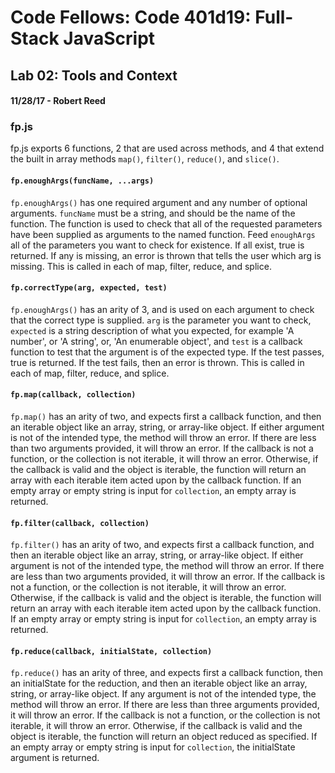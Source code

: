 # Code Fellows: Code 401d19: Full-Stack JavaScript
## Lab 02: Tools and Context
#### 11/28/17 - Robert Reed

### fp.js
fp.js exports 6 functions, 2 that are used across methods, and 4 that extend the built in array methods `map()`, `filter()`, `reduce()`, and `slice()`.

#### `fp.enoughArgs(funcName, ...args)`
`fp.enoughArgs()` has one required argument and any number of optional arguments. `funcName` must be a string, and should be the name of the function. The function is used to check that all of the requested parameters have been supplied as arguments to the named function. Feed `enoughArgs` all of the parameters you want to check for existence. If all exist, true is returned. If any is missing, an error is thrown that tells the user which arg is missing. This is called in each of map, filter, reduce, and splice.

#### `fp.correctType(arg, expected, test)`
`fp.enoughArgs()` has an arity of 3, and is used on each argument to check that the correct type is supplied. `arg` is the parameter you want to check, `expected` is a string description of what you expected, for example 'A number', or 'A string', or, 'An enumerable object', and `test` is a callback function to test that the argument is of the expected type. If the test passes, true is returned. If the test fails, then an error is thrown. This is called in each of map, filter, reduce, and splice. 

#### `fp.map(callback, collection)`
`fp.map()` has an arity of two, and expects first a callback function, and then an iterable object like an array, string, or array-like object. If either argument is not of the intended type, the method will throw an error. If there are less than two arguments provided, it will throw an error. If the callback is not a function, or the collection is not iterable, it will throw an error. Otherwise, if the callback is valid and the object is iterable, the function will return an array with each iterable item acted upon by the callback function. If an empty array or empty string is input for `collection`, an empty array is returned.

#### `fp.filter(callback, collection)`
`fp.filter()` has an arity of two, and expects first a callback function, and then an iterable object like an array, string, or array-like object. If either argument is not of the intended type, the method will throw an error. If there are less than two arguments provided, it will throw an error. If the callback is not a function, or the collection is not iterable, it will throw an error. Otherwise, if the callback is valid and the object is iterable, the function will return an array with each iterable item acted upon by the callback function. If an empty array or empty string is input for `collection`, an empty array is returned.

#### `fp.reduce(callback, initialState, collection)`
`fp.reduce()` has an arity of three, and expects first a callback function, then an initialState for the reduction, and then an iterable object like an array, string, or array-like object. If any argument is not of the intended type, the method will throw an error. If there are less than three arguments provided, it will throw an error. If the callback is not a function, or the collection is not iterable, it will throw an error. Otherwise, if the callback is valid and the object is iterable, the function will return an object reduced as specified. If an empty array or empty string is input for `collection`, the initialState argument is returned.
